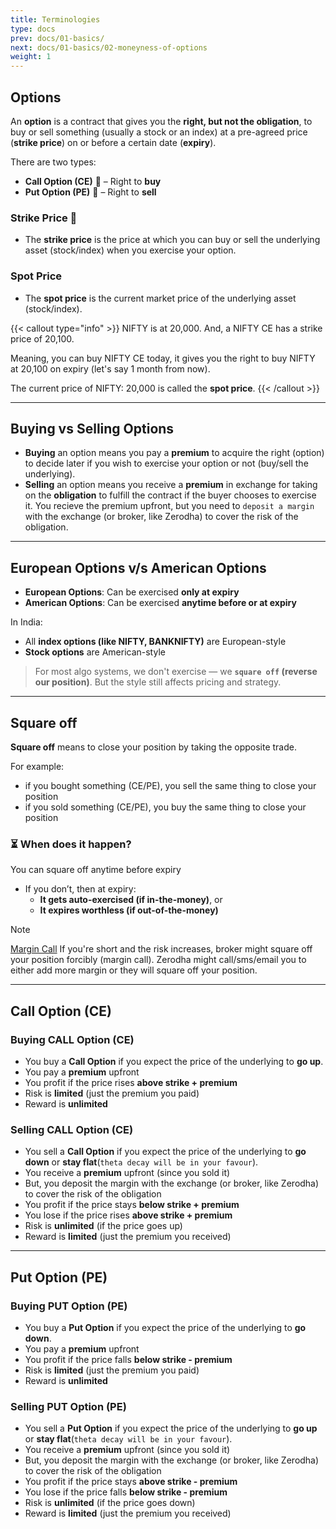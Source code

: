 ```yaml
---
title: Terminologies
type: docs
prev: docs/01-basics/
next: docs/01-basics/02-moneyness-of-options
weight: 1
---
```


## Options

An **option** is a contract that gives you the **right, but not the obligation**, to buy or sell something (usually a stock or an index) at a pre-agreed price (**strike price**) on or before a certain date (**expiry**).

There are two types:

- **Call Option (CE)** 🔼 – Right to **buy**
- **Put Option (PE)** 🔻 – Right to **sell**

### Strike Price 🏏

- The **strike price** is the price at which you can buy or sell the underlying asset (stock/index) when you exercise your option.

### Spot Price

- The **spot price** is the current market price of the underlying asset (stock/index).

{{< callout type="info" >}}
  NIFTY is at 20,000. And, a NIFTY CE has a strike price of 20,100.

  Meaning, you can buy NIFTY CE today, it gives you the right to buy NIFTY at 20,100 on expiry (let's say 1 month from now).

  The current price of NIFTY: 20,000 is called the **spot price**.
{{< /callout >}}

---

## Buying vs Selling Options

- **Buying** an option means you pay a **premium** to acquire the right (option) to decide later if you wish to exercise your option or not (buy/sell the underlying).
- **Selling** an option means you receive a **premium** in exchange for taking on the **obligation** to fulfill the contract if the buyer chooses to exercise it. You recieve the premium upfront, but you need to `deposit a margin` with the exchange (or broker, like Zerodha) to cover the risk of the obligation.

---

## European Options v/s American Options

- **European Options**: Can be exercised **only at expiry**  
- **American Options**: Can be exercised **anytime before or at expiry**

In India:

- All **index options (like NIFTY, BANKNIFTY)** are European-style
- **Stock options** are American-style

> For most algo systems, we don't exercise — we **`square off` (reverse our position)**. But the style still affects pricing and strategy.

---

## Square off

**Square off** means to close your position by taking the opposite trade.

For example:

- if you bought something (CE/PE), you sell the same thing to close your position
- if you sold something (CE/PE), you buy the same thing to close your position

### ⏳ When does it happen?

You can square off anytime before expiry

- If you don’t, then at expiry:
  - **It gets auto-exercised (if in-the-money)**, or
  - **It expires worthless (if out-of-the-money)**

> [!NOTE]
> [Margin Call](https://www.imdb.com/title/tt1615147/)
> If you're short and the risk increases, broker might square off your position forcibly (margin call).
> Zerodha might call/sms/email you to either add more margin or they will square off your position.

---

## Call Option (CE)

### Buying CALL Option (CE)

- You buy a **Call Option** if you expect the price of the underlying to **go up**.
- You pay a **premium** upfront
- You profit if the price rises **above strike + premium**
- Risk is **limited** (just the premium you paid)
- Reward is **unlimited**

### Selling CALL Option (CE)

- You sell a **Call Option** if you expect the price of the underlying to **go down** or **stay flat**(`theta decay will be in your favour`).
- You receive a **premium** upfront (since you sold it)
- But, you deposit the margin with the exchange (or broker, like Zerodha) to cover the risk of the obligation
- You profit if the price stays **below strike + premium**
- You lose if the price rises **above strike + premium**
- Risk is **unlimited** (if the price goes up)
- Reward is **limited** (just the premium you received)

---

## Put Option (PE)

### Buying PUT Option (PE)

- You buy a **Put Option** if you expect the price of the underlying to **go down**.
- You pay a **premium** upfront
- You profit if the price falls **below strike - premium**
- Risk is **limited** (just the premium you paid)
- Reward is **unlimited**

### Selling PUT Option (PE)

- You sell a **Put Option** if you expect the price of the underlying to **go up** or **stay flat**(`theta decay will be in your favour`).
- You receive a **premium** upfront (since you sold it)
- But, you deposit the margin with the exchange (or broker, like Zerodha) to cover the risk of the obligation
- You profit if the price stays **above strike - premium**
- You lose if the price falls **below strike - premium**
- Risk is **unlimited** (if the price goes down)
- Reward is **limited** (just the premium you received)
